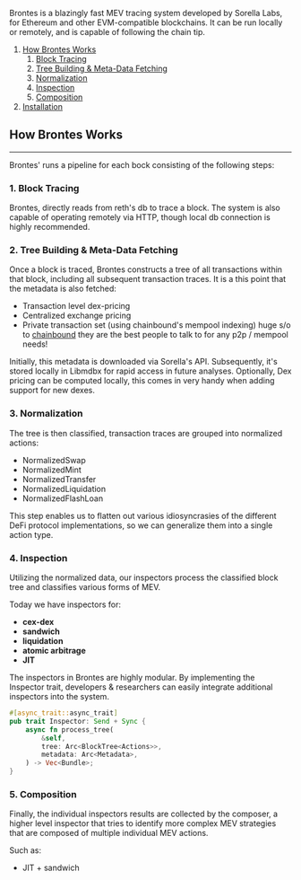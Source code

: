 Brontes is a blazingly fast MEV tracing system developed by Sorella Labs, for Ethereum and other EVM-compatible blockchains. It can be run locally or remotely, and is capable of following the chain tip.

1. [How Brontes Works](#how-brontes-works)
   1. [Block Tracing](#1-block-tracing)
   2. [Tree Building & Meta-Data Fetching](#2-tree-building--meta-data-fetching)
   3. [Normalization](#3-normalization)
   4. [Inspection](#4-inspection)
   5. [Composition](#5-composition)
2. [Installation](#installation)

## How Brontes Works

---

Brontes' runs a pipeline for each bock consisting of the following steps:

### 1. Block Tracing

Brontes, directly reads from reth's db to trace a block. The system is also capable of operating remotely via HTTP, though local db connection is highly recommended.

### 2. Tree Building & Meta-Data Fetching

Once a block is traced, Brontes constructs a tree of all transactions within that block, including all subsequent transaction traces. It is a this point that the metadata is also fetched:

- Transaction level dex-pricing
- Centralized exchange pricing
- Private transaction set (using chainbound's mempool indexing) huge s/o to [chainbound](https://www.chainbound.io/) they are the best people to talk to for any p2p / mempool needs!

Initially, this metadata is downloaded via Sorella's API. Subsequently, it's stored locally in Libmdbx for rapid access in future analyses. Optionally, Dex pricing can be computed locally, this comes in very handy when adding support for new dexes.

### 3. Normalization

The tree is then classified, transaction traces are grouped into normalized actions:

- NormalizedSwap
- NormalizedMint
- NormalizedTransfer
- NormalizedLiquidation
- NormalizedFlashLoan

This step enables us to flatten out various idiosyncrasies of the different DeFi protocol implementations, so we can generalize them into a single action type.

### 4. Inspection

Utilizing the normalized data, our inspectors process the classified block tree and classifies various forms of MEV.

Today we have inspectors for:

- **cex-dex**
- **sandwich**
- **liquidation**
- **atomic arbitrage**
- **JIT**

The inspectors in Brontes are highly modular. By implementing the Inspector trait, developers & researchers can easily integrate additional inspectors into the system.

```rust
#[async_trait::async_trait]
pub trait Inspector: Send + Sync {
    async fn process_tree(
        &self,
        tree: Arc<BlockTree<Actions>>,
        metadata: Arc<Metadata>,
    ) -> Vec<Bundle>;
}
```

### 5. Composition

Finally, the individual inspectors results are collected by the composer, a higher level inspector that tries to identify more complex MEV strategies that are composed of multiple individual MEV actions.

Such as:

- JIT + sandwich
